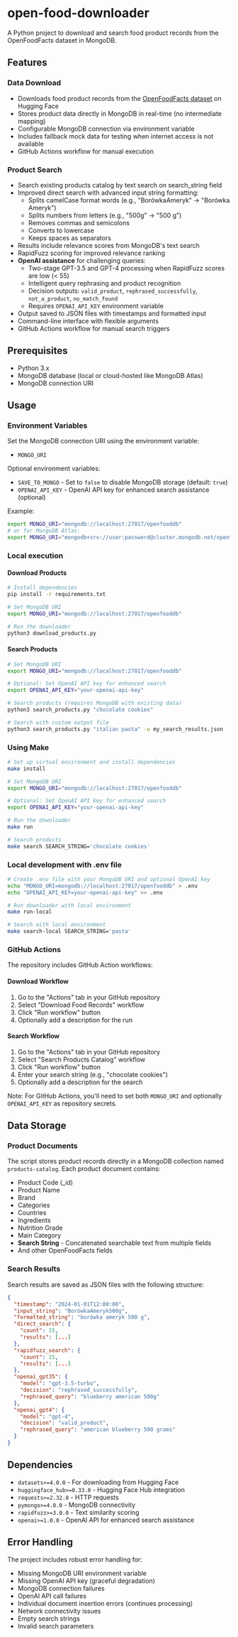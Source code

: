 # open-food-downloader

A Python project to download and search food product records from the OpenFoodFacts dataset in MongoDB.

## Features

### Data Download
- Downloads food product records from the [OpenFoodFacts dataset](https://huggingface.co/datasets/openfoodfacts/product-database) on Hugging Face
- Stores product data directly in MongoDB in real-time (no intermediate mapping)
- Configurable MongoDB connection via environment variable
- Includes fallback mock data for testing when internet access is not available
- GitHub Actions workflow for manual execution

### Product Search
- Search existing products catalog by text search on search_string field
- Improved direct search with advanced input string formatting:
  - Splits camelCase format words (e.g., "BorówkaAmeryk" → "Borówka Ameryk")
  - Splits numbers from letters (e.g., "500g" → "500 g")
  - Removes commas and semicolons 
  - Converts to lowercase
  - Keeps spaces as separators
- Results include relevance scores from MongoDB's text search
- RapidFuzz scoring for improved relevance ranking
- **OpenAI assistance** for challenging queries:
  - Two-stage GPT-3.5 and GPT-4 processing when RapidFuzz scores are low (< 55)
  - Intelligent query rephrasing and product recognition
  - Decision outputs: `valid_product`, `rephrased_successfully`, `not_a_product`, `no_match_found`
  - Requires `OPENAI_API_KEY` environment variable
- Output saved to JSON files with timestamps and formatted input
- Command-line interface with flexible arguments
- GitHub Actions workflow for manual search triggers

## Prerequisites

- Python 3.x
- MongoDB database (local or cloud-hosted like MongoDB Atlas)
- MongoDB connection URI

## Usage

### Environment Variables

Set the MongoDB connection URI using the environment variable:
- `MONGO_URI`

Optional environment variables:
- `SAVE_TO_MONGO` - Set to `false` to disable MongoDB storage (default: `true`)
- `OPENAI_API_KEY` - OpenAI API key for enhanced search assistance (optional)

Example:
```bash
export MONGO_URI="mongodb://localhost:27017/openfooddb"
# or for MongoDB Atlas:
export MONGO_URI="mongodb+srv://user:password@cluster.mongodb.net/openfooddb"
```

### Local execution

#### Download Products
```bash
# Install dependencies
pip install -r requirements.txt

# Set MongoDB URI
export MONGO_URI="mongodb://localhost:27017/openfooddb"

# Run the downloader
python3 download_products.py
```

#### Search Products
```bash
# Set MongoDB URI
export MONGO_URI="mongodb://localhost:27017/openfooddb"

# Optional: Set OpenAI API key for enhanced search
export OPENAI_API_KEY="your-openai-api-key"

# Search products (requires MongoDB with existing data)
python3 search_products.py "chocolate cookies"

# Search with custom output file
python3 search_products.py "italian pasta" -o my_search_results.json
```

### Using Make

```bash
# Set up virtual environment and install dependencies
make install

# Set MongoDB URI
export MONGO_URI="mongodb://localhost:27017/openfooddb"

# Optional: Set OpenAI API key for enhanced search
export OPENAI_API_KEY="your-openai-api-key"

# Run the downloader
make run

# Search products
make search SEARCH_STRING='chocolate cookies'
```

### Local development with .env file

```bash
# Create .env file with your MongoDB URI and optional OpenAI key
echo "MONGO_URI=mongodb://localhost:27017/openfooddb" > .env
echo "OPENAI_API_KEY=your-openai-api-key" >> .env

# Run downloader with local environment
make run-local

# Search with local environment
make search-local SEARCH_STRING='pasta'
```

### GitHub Actions

The repository includes GitHub Action workflows:

#### Download Workflow
1. Go to the "Actions" tab in your GitHub repository
2. Select "Download Food Records" workflow  
3. Click "Run workflow" button
4. Optionally add a description for the run

#### Search Workflow
1. Go to the "Actions" tab in your GitHub repository
2. Select "Search Products Catalog" workflow
3. Click "Run workflow" button
4. Enter your search string (e.g., "chocolate cookies")
5. Optionally add a description for the search

Note: For GitHub Actions, you'll need to set both `MONGO_URI` and optionally `OPENAI_API_KEY` as repository secrets.

## Data Storage

### Product Documents
The script stores product records directly in a MongoDB collection named `products-catalog`. Each product document contains:
- Product Code (_id)
- Product Name  
- Brand
- Categories
- Countries  
- Ingredients
- Nutrition Grade
- Main Category
- **Search String** - Concatenated searchable text from multiple fields
- And other OpenFoodFacts fields

### Search Results
Search results are saved as JSON files with the following structure:
```json
{
  "timestamp": "2024-01-01T12:00:00",
  "input_string": "BorówkaAmeryk500g",
  "formatted_string": "borówka ameryk 500 g", 
  "direct_search": {
    "count": 15,
    "results": [...]
  },
  "rapidfuzz_search": {
    "count": 15,
    "results": [...]
  },
  "openai_gpt35": {
    "model": "gpt-3.5-turbo",
    "decision": "rephrased_successfully",
    "rephrased_query": "blueberry american 500g"
  },
  "openai_gpt4": {
    "model": "gpt-4",
    "decision": "valid_product", 
    "rephrased_query": "american blueberry 500 grams"
  }
}
```

## Dependencies

- `datasets>=4.0.0` - For downloading from Hugging Face
- `huggingface_hub>=0.33.0` - Hugging Face Hub integration
- `requests>=2.32.0` - HTTP requests
- `pymongo>=4.0.0` - MongoDB connectivity
- `rapidfuzz>=3.0.0` - Text similarity scoring
- `openai>=1.0.0` - OpenAI API for enhanced search assistance

## Error Handling

The project includes robust error handling for:
- Missing MongoDB URI environment variable
- Missing OpenAI API key (graceful degradation)
- MongoDB connection failures
- OpenAI API call failures
- Individual document insertion errors (continues processing)
- Network connectivity issues
- Empty search strings
- Invalid search parameters